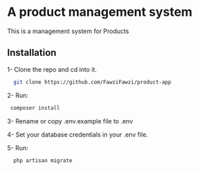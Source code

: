 
# A product management system

This is a management system for Products


## Installation

1- Clone the repo and cd into it.

```bash
  git clone https://github.com/FawziFawzi/product-app

```


2- Run:
 ```bash
  composer install
```
3- Rename or copy .env.example file to .env

4- Set your database credentials in your .env file.

5- Run:
```bash
  php artisan migrate 
```
